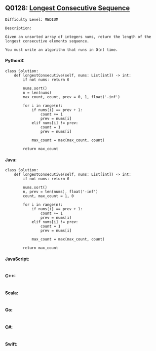 ## Q0128: [Longest Consecutive Sequence](https://leetcode.com/problems/longest-consecutive-sequence/)

```
Difficulty Level: MEDIUM
```

```
Description:

Given an unsorted array of integers nums, return the length of the longest consecutive elements sequence.

You must write an algorithm that runs in O(n) time.
```

#### Python3:

```
class Solution:
    def longestConsecutive(self, nums: List[int]) -> int:
        if not nums: return 0
        
        nums.sort()
        n = len(nums)
        max_count, count, prev = 0, 1, float('-inf')

        for i in range(n):
            if nums[i] == prev + 1:
                count += 1
                prev = nums[i]
            elif nums[i] != prev:
                count = 1
                prev = nums[i]

            max_count = max(max_count, count)

        return max_count
```

#### Java:

```
class Solution:
    def longestConsecutive(self, nums: List[int]) -> int:
        if not nums: return 0
        
        nums.sort()
        n, prev = len(nums), float('-inf')
        count, max_count = 1, 0

        for i in range(n):
            if nums[i] == prev + 1:
                count += 1
                prev = nums[i]
            elif nums[i] != prev:
                count = 1
                prev = nums[i]

            max_count = max(max_count, count)

        return max_count
```

#### JavaScript:

```

```

#### C++:

```

```

#### Scala:

```

```

#### Go:

```

```

#### C#:

```

```

#### Swift:

```

```